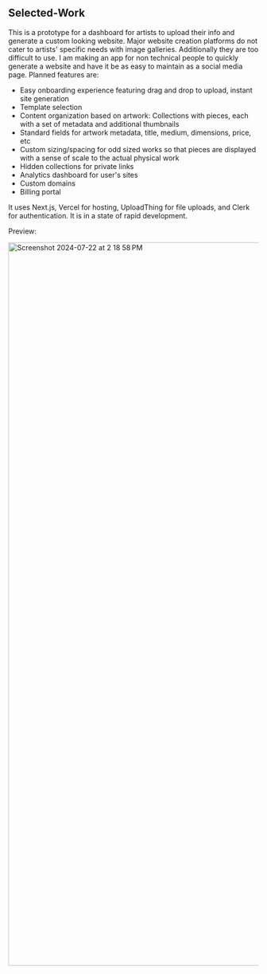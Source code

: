 ## Selected-Work

This is a prototype for a dashboard for artists to upload their info and generate a custom looking website. Major website creation platforms do not cater to artists' specific needs with image galleries. Additionally they are too difficult to use. I am making an app for non technical people to quickly generate a website and have it be as easy to maintain as a social media page. Planned features are:

- Easy onboarding experience featuring drag and drop to upload, instant site generation
- Template selection
- Content organization based on artwork: Collections with pieces, each with a set of metadata and additional thumbnails
- Standard fields for artwork metadata, title, medium, dimensions, price, etc
- Custom sizing/spacing for odd sized works so that pieces are displayed with a sense of scale to the actual physical work
- Hidden collections for private links
- Analytics dashboard for user's sites
- Custom domains
- Billing portal

It uses Next.js, Vercel for hosting, UploadThing for file uploads, and Clerk for authentication. It is in a state of rapid development.

Preview:

<img width="1452" alt="Screenshot 2024-07-22 at 2 18 58 PM" src="https://github.com/user-attachments/assets/b6371b81-8a62-4050-b8e6-f58a05e04964">

